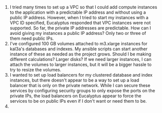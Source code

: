 1. I tried many times to set up a VPC so that I could add compute instances to the application with a predictable IP address and without using a public IP address. However, when I tried to start my instances with a VPC ID specified, Eucalyptus responded that VPC instances were not supported. So far, the private IP addresses are predictable. How can I avoid giving my instances a public IP address? Only two or three of them need public IPs.
2. I've configured 100 GB volumes attached to m3.xlarge instances for kal3a's databases and indexes. My ansible scripts can start another instance of these as needed as the project grows. Should I be making different calculations? Larger disks? If we need larger instances, I can attach the volumes to larger instances, but it will be a bigger hassle to try to resize the volumes.
3. I wanted to set up load balancers for my clustered database and index instances, but there doesn't appear to be a way to set up a load balancer that is only on the private network. While I can secure these services by configuring security groups to only expose the ports on the private IPs, the load balancers on Eucalyptus appear to force the services to be on public IPs even if I don't want or need them to be.
4.
